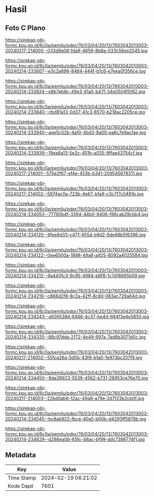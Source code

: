 # Hasil

## Foto C Plano

https://sirekap-obj-formc.kpu.go.id/6c0a/pemilu/pdpr/76/03/04/20/13/7603042013003-20240217-214000--033d9a08-fda8-4659-8b8a-033c58ee2045.jpg

https://sirekap-obj-formc.kpu.go.id/6c0a/pemilu/pdpr/76/03/04/20/13/7603042013003-20240214-233807--e3c2a696-8464-444f-b1c6-e7eea0f356ce.jpg

https://sirekap-obj-formc.kpu.go.id/6c0a/pemilu/pdpr/76/03/04/20/13/7603042013003-20240214-233824--e8b7eb8c-49e3-41a5-b47f-34e0504f5f82.jpg

https://sirekap-obj-formc.kpu.go.id/6c0a/pemilu/pdpr/76/03/04/20/13/7603042013003-20240214-233840--cbd81a13-0d37-41c3-8570-b218ac2205ce.jpg

https://sirekap-obj-formc.kpu.go.id/6c0a/pemilu/pdpr/76/03/04/20/13/7603042013003-20240214-233940--aee5c02b-4a10-4bd3-8a00-ea6c7e9acfae.jpg

https://sirekap-obj-formc.kpu.go.id/6c0a/pemilu/pdpr/76/03/04/20/13/7603042013003-20240214-233939--19ea8a13-5e2c-451b-a035-9ffae43754cf.jpg

https://sirekap-obj-formc.kpu.go.id/6c0a/pemilu/pdpr/76/03/04/20/13/7603042013003-20240217-214001--575e2f67-ef4e-453b-b341-209545678311.jpg

https://sirekap-obj-formc.kpu.go.id/6c0a/pemilu/pdpr/76/03/04/20/13/7603042013003-20240217-214002--5974ac0a-723b-4e67-bfa9-c3c7f7c0491b.jpg

https://sirekap-obj-formc.kpu.go.id/6c0a/pemilu/pdpr/76/03/04/20/13/7603042013003-20240214-234053--77780b4f-3394-44b0-8406-f96cab28cbb4.jpg

https://sirekap-obj-formc.kpu.go.id/6c0a/pemilu/pdpr/76/03/04/20/13/7603042013003-20240214-234120--9fee8d33-c471-455d-b9d2-9de68b5f6396.jpg

https://sirekap-obj-formc.kpu.go.id/6c0a/pemilu/pdpr/76/03/04/20/13/7603042013003-20240214-234122--0ee6500a-1898-49a8-a925-8092a4025584.jpg

https://sirekap-obj-formc.kpu.go.id/6c0a/pemilu/pdpr/76/03/04/20/13/7603042013003-20240214-234212--9a440fc3-9c95-4984-b6f8-1c7d16665b59.jpg

https://sirekap-obj-formc.kpu.go.id/6c0a/pemilu/pdpr/76/03/04/20/13/7603042013003-20240214-234219--c866d2f8-8c2a-42ff-8c80-063ec729a64d.jpg

https://sirekap-obj-formc.kpu.go.id/6c0a/pemilu/pdpr/76/03/04/20/13/7603042013003-20240214-234243--a926538d-8486-4c37-be4d-694f3e4e5850.jpg

https://sirekap-obj-formc.kpu.go.id/6c0a/pemilu/pdpr/76/03/04/20/13/7603042013003-20240214-234325--88c97dda-2172-4e49-997a-7ad6b3071d0c.jpg

https://sirekap-obj-formc.kpu.go.id/6c0a/pemilu/pdpr/76/03/04/20/13/7603042013003-20240217-214002--55fca26a-5d0b-43f8-b1a0-1e973bc207f9.jpg

https://sirekap-obj-formc.kpu.go.id/6c0a/pemilu/pdpr/76/03/04/20/13/7603042013003-20240214-234450--9da39923-5539-4562-b731-28953ce76e70.jpg

https://sirekap-obj-formc.kpu.go.id/6c0a/pemilu/pdpr/76/03/04/20/13/7603042013003-20240217-214003--22bd0ab6-12ac-49a8-a79e-2d7f23b2cb0f.jpg

https://sirekap-obj-formc.kpu.go.id/6c0a/pemilu/pdpr/76/03/04/20/13/7603042013003-20240214-234545--bc8ab922-fbce-40a5-b00b-d4293ff5879b.jpg

https://sirekap-obj-formc.kpu.go.id/6c0a/pemilu/pdpr/76/03/04/20/13/7603042013003-20240214-234629--d286ea0b-65fc-48ac-bf99-ddc7386774f1.jpg


## Metadata

| Key        | Value               |
| ---------- | ------------------- |
| Time Stamp | 2024-02-19 06:21:02 |
| Kode Dapil | 7601                |




